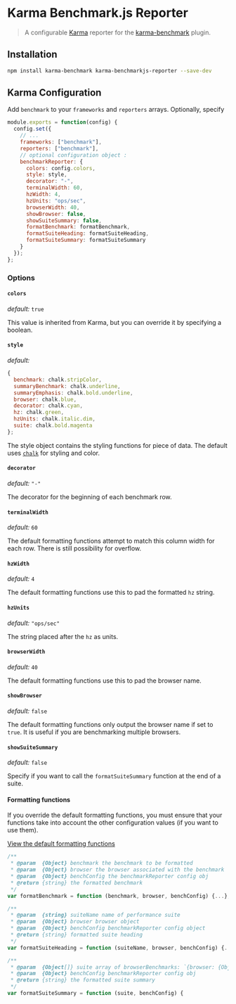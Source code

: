 # Karma Benchmark.js Reporter
> A configurable [Karma](https://karma-runner.github.io) reporter for the [karma-benchmark](https://github.com/JamieMason/karma-benchmark) plugin.

## Installation
```sh
npm install karma-benchmark karma-benchmarkjs-reporter --save-dev
```

## Karma Configuration
Add `benchmark` to your `frameworks` and `reporters` arrays. Optionally, specify
```js
module.exports = function(config) {
  config.set({
    // ...
    frameworks: ["benchmark"],
    reporters: ["benchmark"],
    // optional configuration object :
    benchmarkReporter: {
      colors: config.colors,
      style: style,
      decorator: "-",
      terminalWidth: 60,
      hzWidth: 4,
      hzUnits: "ops/sec",
      browserWidth: 40,
      showBrowser: false,
      showSuiteSummary: false,
      formatBenchmark: formatBenchmark,
      formatSuiteHeading: formatSuiteHeading,
      formatSuiteSummary: formatSuiteSummary
    }
  });
};
```

### Options
#### `colors`
*default:* `true`

This value is inherited from Karma, but you can override it by specifying a boolean.

#### `style`
*default:*
```js
{
  benchmark: chalk.stripColor,
  summaryBenchmark: chalk.underline,
  summaryEmphasis: chalk.bold.underline,
  browser: chalk.blue,
  decorator: chalk.cyan,
  hz: chalk.green,
  hzUnits: chalk.italic.dim,
  suite: chalk.bold.magenta
};
```

The style object contains the styling functions for piece of data. The default uses [`chalk`](https://github.com/chalk/chalk) for styling and color.

#### `decorator`
*default:* `"-"`

The decorator for the beginning of each benchmark row.

#### `terminalWidth`
*default:* `60`

The default formatting functions attempt to match this column width for each row. There is still possibility for overflow.

#### `hzWidth`
*default:* `4`

The default formatting functions use this to pad the formatted `hz` string.

#### `hzUnits`
*default:* `"ops/sec"`

The string placed after the `hz` as units.

#### `browserWidth`
*default:* `40`

The default formatting functions use this to pad the browser name.

#### `showBrowser`
*default:* `false`

The default formatting functions only output the browser name if set to `true`. It is useful if you are benchmarking multiple browsers.

#### `showSuiteSummary`
*default:* `false`

Specify if you want to call the `formatSuiteSummary` function at the end of a suite.

#### Formatting functions

If you override the default formatting functions, you must ensure that your functions take into account the other configuration values (if you want to use them).

[View the default formatting functions](https://github.com/FormidableLabs/karma-benchmarkjs-reporter/blob/master/src/formatting/)

```js
/**
 * @param  {Object} benchmark the benchmark to be formatted
 * @param  {Object} browser the browser associated with the benchmark
 * @param  {Object} benchConfig the benchmarkReporter config obj
 * @return {string} the formatted benchmark
 */
var formatBenchmark = function (benchmark, browser, benchConfig) {...};

/**
 * @param  {string} suiteName name of performance suite
 * @param  {Object} browser browser object
 * @param  {Object} benchConfig benchmarkReporter config object
 * @return {string} formatted suite heading
 */
var formatSuiteHeading = function (suiteName, browser, benchConfig) {...};

/**
 * @param  {Object[]} suite array of browserBenchmarks: `{browser: {Obj}, benchmark: {Obj}`
 * @param  {Object} benchConfig benchmarkReporter config obj
 * @return {string} the formatted suite summary
 */
var formatSuiteSummary = function (suite, benchConfig) {
```
